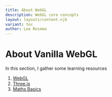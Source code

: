 ```yaml
---
title: About WebGL
description: WebGL core concepts
layout: layouts/content.njk
variant: toc
author: Lea Rosema
---
```


# About Vanilla WebGL

In this section, I gather some learning resources

1. [WebGL](webgl/)
2. [Three.js](threejs/)
3. [Maths Basics](maths-basics/)
